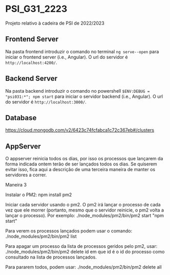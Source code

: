 # PSI_G31_2223

Projeto relativo à cadeira de PSI de 2022/2023


## Frontend Server

Na pasta frontend introduzir o comando no terminal `ng serve--open` para iniciar o frontend server (i.e., Angular). O url do servidor é `http://localhost:4200/`. 

## Backend Server

Na pasta backend introduzir o comando no powershell `$ENV:DEBUG = "psi031:*"; npm start` para iniciar o servidor backend  (i.e., Angular). O url do servidor é `http://localhost:3000/`. 

## Database

https://cloud.mongodb.com/v2/6423c74fcfabca1c72c367eb#/clusters

## AppServer

O appserver reinicia todos os dias, por isso os processos que lançarem da forma indicada ontem terão de ser lançados todos os dias. Se quiserem evitar isso, fica aqui a descrição de uma terceira maneira de manter os servidores a correr.

Maneira 3

Instalar o PM2: 
npm install pm2

Iniciar cada servidor usando o pm2. O pm2 irá lançar o processo de cada vez que ele morrer (portanto, mesmo que o servidor reinicie, o pm2 volta a lançar o processo).
Por exemplo:
./node_modules/pm2/bin/pm2 start "npm start"

Para verem os processos lançados podem usar o comando:
./node_modules/pm2/bin/pm2 list

Para apagar um processo da lista de processos geridos pelo pm2, usar:
./node_modules/pm2/bin/pm2 delete id
em que id é o id do processo como consultado na lista de processos lançados.

Para pararem todos, podem usar:
./node_modules/pm2/bin/pm2 delete all
